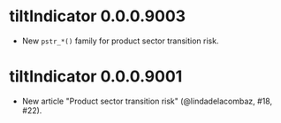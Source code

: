 <!-- NEWS.md is maintained by https://cynkra.github.io/fledge, do not edit -->

# tiltIndicator 0.0.0.9003

* New `pstr_*()` family for product sector transition risk.

# tiltIndicator 0.0.0.9001

* New article "Product sector transition risk" (@lindadelacombaz, #18, #22).
